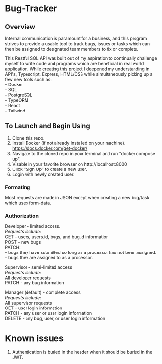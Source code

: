 # Bug-Tracker 

## Overview
Internal communication is paramount for a business, and this program strives to provide a usable tool to track bugs, issues or tasks which can then be assigned to designated team members to fix or complete. 

This Restful SQL API was built out of my aspiration to continually challenge myself to write code and programs which are beneficial in real world application. While creating this project I deepened my understanding in API's, Typescript, Express, HTML/CSS while simultaneously picking up a few new tools such as:  
    - Docker  
    - SQL  
    - PostgreSQL  
    - TypeORM  
    - React  
    - Tailwind  

## To Launch and Begin Using
1. Clone this repo.
2. Install Docker (if not already installed on your machine). https://docs.docker.com/get-docker/
3. Navigate to the cloned repo in your terminal and run "docker compose up".
4. Visable in your favorite browser on http://localhost:8000
5. Click "Sign Up" to create a new user.
6. Login with newly created user.

### Formating
Most requests are made in JSON except when creating a new bug/task which uses form-data.

### Authorization
Developer - limited access.  
    *Requests include:*  
        GET - users, users.id, bugs, and bug.id information  
        POST - new bugs  
        PATCH:  
            - bugs they have submitted so long as a processor has not been assigned.  
            - bugs they are assigned to as a processor.  

Supervisor - semi-limited access  
    *Requests include:*  
        All developer requests  
        PATCH - any bug information  

Manager (default) - complete access  
    *Requests include:*  
        All supervisor requests  
        GET - user login information  
        PATCH - any user or user login information  
        DELETE - any bug, user, or user login information  

# Known issues
1. Authentication is buried in the header when it should be buried in the JWT.







